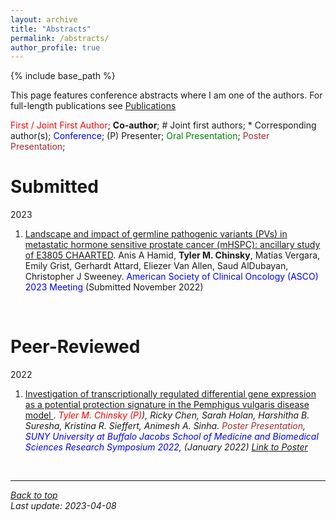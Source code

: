 ```yaml
---
layout: archive
title: "Abstracts"
permalink: /abstracts/
author_profile: true
---
```


{% include base_path %}

This page features conference abstracts where I am one of the authors. For full-length publications see [Publications](/publications/)

<span style="color:red">First / Joint First Author</span>; **Co-author**; \# Joint first authors; \* Corresponding author(s); <span style="color:blue">Conference</span>; (P) Presenter; <span style="color:green">Oral Presentation</span>; <span style="color:brown">Poster Presentation</span>;

# Submitted

2023

1. <ins> Landscape and impact of germline pathogenic variants (PVs) in metastatic hormone sensitive prostate cancer (mHSPC): ancillary study of E3805 CHAARTED</ins>. Anis A Hamid, **Tyler M. Chinsky**, Matías Vergara, Emily Grist, Gerhardt Attard, Eliezer Van Allen, Saud AlDubayan, Christopher J Sweeney.<span style="color:blue"> American Society of Clinical Oncology (ASCO) 2023 Meeting</span> (Submitted November 2022)

<br/>

# Peer-Reviewed

2022
  
1. <ins> Investigation of transcriptionally regulated differential gene expression as a potential protection signature in the Pemphigus vulgaris disease model </ins>. <em><span style="color:red">Tyler M. Chinsky (P)</span>), Ricky Chen, Sarah Holan, Harshitha B. Suresha, Kristina R. Sieffert, Animesh A. Sinha.<span style="color:brown"> Poster Presentation</span>,<span style="color:blue"> SUNY University at Buffalo Jacobs School of Medicine and Biomedical Sciences Research Symposium 2022</span>, (January 2022) [Link to Poster](/posters/)


<br/>

---
<a href="#top">Back to top</a>
<br/>
Last update: 2023-04-08

<!-- {% if author.googlescholar %}
  You can also find my articles on <u><a href="{{author.googlescholar}}">my Google Scholar profile</a>.</u>
{% endif %} -->
<!-- 
{% include base_path %}

{% for post in site.publications reversed %}
  {% include archive-single.html %}
{% endfor %} -->

